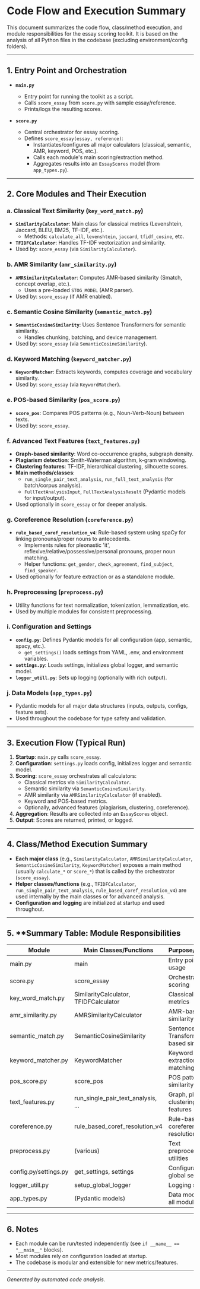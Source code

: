 # Code Flow and Execution Summary

This document summarizes the code flow, class/method execution, and module responsibilities for the essay scoring toolkit. It is based on the analysis of all Python files in the codebase (excluding environment/config folders).

---

## 1. **Entry Point and Orchestration**

- **`main.py`**
  - Entry point for running the toolkit as a script.
  - Calls `score_essay` from `score.py` with sample essay/reference.
  - Prints/logs the resulting scores.

- **`score.py`**
  - Central orchestrator for essay scoring.
  - Defines `score_essay(essay, reference)`:
    - Instantiates/configures all major calculators (classical, semantic, AMR, keyword, POS, etc.).
    - Calls each module's main scoring/extraction method.
    - Aggregates results into an `EssayScores` model (from `app_types.py`).

---

## 2. **Core Modules and Their Execution**

### a. **Classical Text Similarity** (`key_word_match.py`)
- **`SimilarityCalculator`**: Main class for classical metrics (Levenshtein, Jaccard, BLEU, BM25, TF-IDF, etc.).
  - Methods: `calculate_all`, `levenshtein`, `jaccard`, `tfidf_cosine`, etc.
- **`TFIDFCalculator`**: Handles TF-IDF vectorization and similarity.
- Used by: `score_essay` (via `SimilarityCalculator`).

### b. **AMR Similarity** (`amr_similarity.py`)
- **`AMRSimilarityCalculator`**: Computes AMR-based similarity (Smatch, concept overlap, etc.).
  - Uses a pre-loaded `STOG_MODEL` (AMR parser).
- Used by: `score_essay` (if AMR enabled).

### c. **Semantic Cosine Similarity** (`semantic_match.py`)
- **`SemanticCosineSimilarity`**: Uses Sentence Transformers for semantic similarity.
  - Handles chunking, batching, and device management.
- Used by: `score_essay` (via `SemanticCosineSimilarity`).

### d. **Keyword Matching** (`keyword_matcher.py`)
- **`KeywordMatcher`**: Extracts keywords, computes coverage and vocabulary similarity.
- Used by: `score_essay` (via `KeywordMatcher`).

### e. **POS-based Similarity** (`pos_score.py`)
- **`score_pos`**: Compares POS patterns (e.g., Noun-Verb-Noun) between texts.
- Used by: `score_essay`.

### f. **Advanced Text Features** (`text_features.py`)
- **Graph-based similarity**: Word co-occurrence graphs, subgraph density.
- **Plagiarism detection**: Smith-Waterman algorithm, k-gram windowing.
- **Clustering features**: TF-IDF, hierarchical clustering, silhouette scores.
- **Main methods/classes**:
  - `run_single_pair_text_analysis`, `run_full_text_analysis` (for batch/corpus analysis).
  - `FullTextAnalysisInput`, `FullTextAnalysisResult` (Pydantic models for input/output).
- Used optionally in `score_essay` or for deeper analysis.

### g. **Coreference Resolution** (`coreference.py`)
- **`rule_based_coref_resolution_v4`**: Rule-based system using spaCy for linking pronouns/proper nouns to antecedents.
  - Implements rules for pleonastic 'it', reflexive/relative/possessive/personal pronouns, proper noun matching.
  - Helper functions: `get_gender`, `check_agreement`, `find_subject`, `find_speaker`.
- Used optionally for feature extraction or as a standalone module.

### h. **Preprocessing** (`preprocess.py`)
- Utility functions for text normalization, tokenization, lemmatization, etc.
- Used by multiple modules for consistent preprocessing.

### i. **Configuration and Settings**
- **`config.py`**: Defines Pydantic models for all configuration (app, semantic, spacy, etc.).
  - `get_settings()` loads settings from YAML, .env, and environment variables.
- **`settings.py`**: Loads settings, initializes global logger, and semantic model.
- **`logger_utill.py`**: Sets up logging (optionally with rich output).

### j. **Data Models** (`app_types.py`)
- Pydantic models for all major data structures (inputs, outputs, configs, feature sets).
- Used throughout the codebase for type safety and validation.

---

## 3. **Execution Flow (Typical Run)**

1. **Startup**: `main.py` calls `score_essay`.
2. **Configuration**: `settings.py` loads config, initializes logger and semantic model.
3. **Scoring**: `score_essay` orchestrates all calculators:
   - Classical metrics via `SimilarityCalculator`.
   - Semantic similarity via `SemanticCosineSimilarity`.
   - AMR similarity via `AMRSimilarityCalculator` (if enabled).
   - Keyword and POS-based metrics.
   - Optionally, advanced features (plagiarism, clustering, coreference).
4. **Aggregation**: Results are collected into an `EssayScores` object.
5. **Output**: Scores are returned, printed, or logged.

---

## 4. **Class/Method Execution Summary**

- **Each major class** (e.g., `SimilarityCalculator`, `AMRSimilarityCalculator`, `SemanticCosineSimilarity`, `KeywordMatcher`) exposes a main method (usually `calculate_*` or `score_*`) that is called by the orchestrator (`score_essay`).
- **Helper classes/functions** (e.g., `TFIDFCalculator`, `run_single_pair_text_analysis`, `rule_based_coref_resolution_v4`) are used internally by the main classes or for advanced analysis.
- **Configuration and logging** are initialized at startup and used throughout.

---

## 5. **Summary Table: Module Responsibilities

| Module                | Main Classes/Functions                | Purpose/Features                                 |
|-----------------------|---------------------------------------|--------------------------------------------------|
| main.py               | main                                  | Entry point, demo usage                          |
| score.py              | score_essay                           | Orchestrates all scoring                         |
| key_word_match.py     | SimilarityCalculator, TFIDFCalculator | Classical similarity metrics                     |
| amr_similarity.py     | AMRSimilarityCalculator               | AMR-based similarity                             |
| semantic_match.py     | SemanticCosineSimilarity              | Sentence Transformer-based similarity            |
| keyword_matcher.py    | KeywordMatcher                        | Keyword extraction and matching                  |
| pos_score.py          | score_pos                             | POS pattern similarity                           |
| text_features.py      | run_single_pair_text_analysis, ...    | Graph, plagiarism, clustering features           |
| coreference.py        | rule_based_coref_resolution_v4        | Rule-based coreference resolution                |
| preprocess.py         | (various)                             | Text preprocessing utilities                     |
| config.py/settings.py | get_settings, settings                | Configuration and global settings                |
| logger_utill.py       | setup_global_logger                   | Logging setup                                    |
| app_types.py          | (Pydantic models)                     | Data models for all modules                      |

---

## 6. **Notes**
- Each module can be run/tested independently (see `if __name__ == "__main__"` blocks).
- Most modules rely on configuration loaded at startup.
- The codebase is modular and extensible for new metrics/features.

---

*Generated by automated code analysis.*
